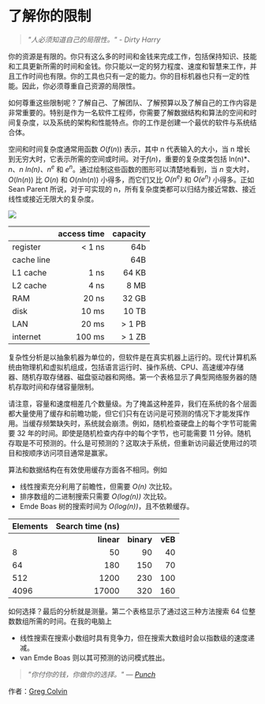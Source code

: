 # 了解你的限制

> *"人必须知道自己的局限性。" - Dirty Harry*

你的资源是有限的。你只有这么多的时间和金钱来完成工作，包括保持知识、技能和工具更新所需的时间和金钱。你只能以一定的努力程度、速度和智慧来工作，并且工作时间也有限。你的工具也只有一定的能力。你的目标机器也只有一定的性能。因此，你必须尊重自己资源的局限性。

如何尊重这些限制呢？了解自己、了解团队、了解预算以及了解自己的工作内容是非常重要的。特别是作为一名软件工程师，你需要了解数据结构和算法的空间和时间复杂度，以及系统的架构和性能特点。你的工作是创建一个最优的软件与系统结合体。

空间和时间复杂度通常用函数 $O(f(n))$ 表示，其中 n 代表输入的大小，当 n 增长到无穷大时，它表示所需的空间或时间。对于$f(n)$，重要的复杂度类包括 ln(n)*、*n*、*n ln(n)*、*n<sup>e</sup>* 和 *e<sup>n</sup>*。通过绘制这些函数的图形可以清楚地看到，当 *n* 变大时，$O(ln(n))$ 比 $O(n)$ 和 $O(n ln(n))$ 小得多，而它们又比 *O(n<sup>e</sup>)* 和 *O(e<sup>n</sup>)* 小得多。正如 Sean Parent 所说，对于可实现的 n，所有复杂度类都可以归结为接近常数、接近线性或接近无限大的复杂度。

![](http://programmer.97things.oreilly.com/wiki/images/c/c0/Clearly.jpeg)

|              | access time      |   capacity |
|--------------|-----------------:| ----------:|
| register     |  < 1 ns          |        64b |
| cache line   |                  |        64B |
| L1 cache     |  1 ns            | 64 KB      |
| L2 cache     |  4 ns            | 8 MB       |
| RAM          | 20 ns            | 32 GB      |
| disk         | 10 ms            | 10 TB      |
| LAN          | 20 ms            | > 1 PB     |
| internet     | 100 ms           | > 1 ZB     |

复杂性分析是以抽象机器为单位的，但软件是在真实机器上运行的。现代计算机系统由物理机和虚拟机组成，包括语言运行时、操作系统、CPU、高速缓冲存储器、随机存取存储器、磁盘驱动器和网络。第一个表格显示了典型网络服务器的随机存取时间和存储容量限制。

请注意，容量和速度相差几个数量级。为了掩盖这种差异，我们在系统的各个层面都大量使用了缓存和前瞻功能，但它们只有在访问是可预测的情况下才能发挥作用。当缓存频繁缺失时，系统就会崩溃。例如，随机检查硬盘上的每个字节可能需要 32 年的时间。即使是随机检查内存中的每个字节，也可能需要 11 分钟。随机存取是不可预测的。什么是可预测的？这取决于系统，但重新访问最近使用过的项目和按顺序访问项目通常是赢家。

算法和数据结构在有效使用缓存方面各不相同。例如
- 线性搜索充分利用了前瞻性，但需要 *O(n)* 次比较。
- 排序数组的二进制搜索只需要 *O(log(n))* 次比较。
- Emde Boas 树的搜索时间为 *O(log(n))*，且不依赖缓存。


|Elements | Search time (ns)|       |         |
|:--------|-----------:|-----------:|--------:|
|         | **linear** | **binary** |	**vEB** |
| 8       | 50         | 90         | 40      |
| 64      | 180        | 150        | 70      |
| 512     | 1200       | 230        | 100     |
| 4096    | 17000      | 320        | 160     |

如何选择？最后的分析就是测量。第二个表格显示了通过这三种方法搜索 64 位整数数组所需的时间。在我的电脑上
- 线性搜索在搜索小数组时具有竞争力，但在搜索大数组时会以指数级的速度递减。
- van Emde Boas 则以其可预测的访问模式胜出。

> *"你付你的钱，你做你的选择。" — [Punch](http://www.nytimes.com/1988/02/28/magazine/on-language-you-pays-yer-money.html?pagewanted=all)*

作者：[Greg Colvin](http://programmer.97things.oreilly.com/wiki/index.php/Greg_Colvin)